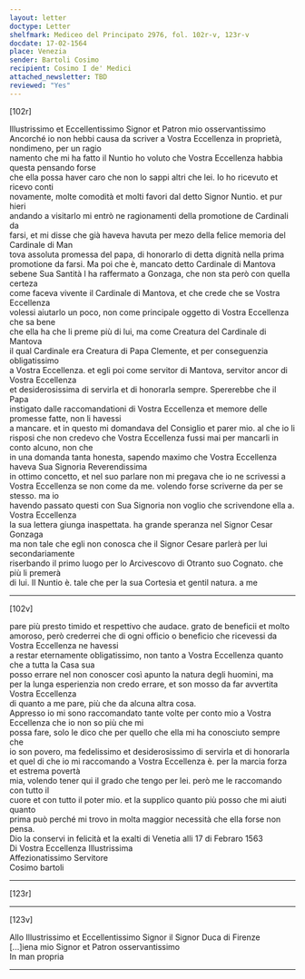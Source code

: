 ```yaml
---
layout: letter
doctype: Letter
shelfmark: Mediceo del Principato 2976, fol. 102r-v, 123r-v
docdate: 17-02-1564
place: Venezia
sender: Bartoli Cosimo
recipient: Cosimo I de' Medici
attached_newsletter: TBD
reviewed: "Yes"
---
```


[102r]  
  
  
Illustrissimo et Eccellentissimo Signor et Patron mio osservantissimo  
Ancorché io non hebbi causa da scriver a Vostra Eccellenza in proprietà, nondimeno, per un ragio  
namento che mi ha fatto il Nuntio ho voluto che Vostra Eccellenza habbia questa pensando forse  
che ella possa haver caro che non lo sappi altri che lei. Io ho ricevuto et ricevo conti  
novamente, molte comodità et molti favori dal detto Signor Nuntio. et pur hieri  
andando a visitarlo mi entrò ne ragionamenti della promotione de Cardinali da  
farsi, et mi disse che già haveva havuta per mezo della felice memoria del Cardinale di Man  
tova assoluta promessa del papa, di honorarlo di detta dignità nella prima  
promotione da farsi. Ma poi che è, mancato detto Cardinale di Mantova  
sebene Sua Santità l ha raffermato a Gonzaga, che non sta però con quella certeza  
come faceva vivente il Cardinale di Mantova, et che crede che se Vostra Eccellenza  
volessi aiutarlo un poco, non come principale oggetto di Vostra Eccellenza che sa bene  
che ella ha che li preme più di lui, ma come Creatura del Cardinale di Mantova  
il qual Cardinale era Creatura di Papa Clemente, et per conseguenzia obligatissimo  
a Vostra Eccellenza. et egli poi come servitor di Mantova, servitor ancor di Vostra Eccellenza  
et desiderosissima di servirla et di honorarla sempre. Spererebbe che il Papa  
instigato dalle raccomandationi di Vostra Eccellenza et memore delle promesse fatte, non li havessi  
a mancare. et in questo mi domandava del Consiglio et parer mio. al che io li  
risposi che non credevo che Vostra Eccellenza fussi mai per mancarli in conto alcuno, non che  
in una domanda tanta honesta, sapendo maximo che Vostra Eccellenza haveva Sua Signoria Reverendissima  
in ottimo concetto, et nel suo parlare non mi pregava che io ne scrivessi a  
Vostra Eccellenza se non come da me. volendo forse scriverne da per se stesso. ma io  
havendo passato questi con Sua Signoria non voglio che scrivendone ella a. Vostra Eccellenza  
la sua lettera giunga inaspettata. ha grande speranza nel Signor Cesar Gonzaga  
ma non tale che egli non conosca che il Signor Cesare parlerà per lui secondariamente  
riserbando il primo luogo per lo Arcivescovo di Otranto suo Cognato. che più li premerà  
di lui. Il Nuntio è. tale che per la sua Cortesia et gentil natura. a me  
  
---  

[102v]  
  
  
pare più presto timido et respettivo che audace. grato de beneficii et molto  
amoroso, però crederrei che di ogni officio o beneficio che ricevessi da Vostra Eccellenza ne havessi  
a restar eternamente obligatissimo, non tanto a Vostra Eccellenza quanto che a tutta la Casa sua  
posso errare nel non conoscer così apunto la natura degli huomini, ma  
per la lunga esperienzia non credo errare, et son mosso da far avvertita Vostra Eccellenza  
di quanto a me pare, più che da alcuna altra cosa.  
Appresso io mi sono raccomandato tante volte per conto mio a Vostra Eccellenza che io non so più che mi  
possa fare, solo le dico che per quello che ella mi ha conosciuto sempre che  
io son povero, ma fedelissimo et desiderosissimo di servirla et di honorarla  
et quel di che io mi raccomando a Vostra Eccellenza è. per la marcia forza et estrema povertà  
mia, volendo tener qui il grado che tengo per lei. però me le raccomando con tutto il  
cuore et con tutto il poter mio. et la supplico quanto più posso che mi aiuti quanto  
prima può perché mi trovo in molta maggior necessità che ella forse non pensa.  
Dio la conservi in felicità et la exalti di Venetia alli 17 di Febraro 1563  
Di Vostra Eccellenza Illustrissima  
Affezionatissimo Servitore  
Cosimo bartoli  
  
  
---  

[123r]  
  
  
  
---  

[123v]  
  
  
Allo Illustrissimo et Eccellentissimo Signor il Signor Duca di Firenze  
[...]iena mio Signor et Patron osservantissimo  
In man propria  
  
---  


